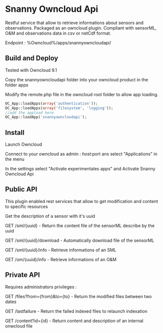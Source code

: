 # Snanny Owncloud Api
Restful service that allow to retrieve informations about sensors and observations. 
Packaged as an owncloud plugin. 
Compliant with sensorML, O&M and observations data in csv or netCdf format.

Endpoint : %Owncloud%/apps/snannyowncloudapi/

## Build and Deploy

Tested with Owncloud 9.1

Copy the snannyowncloudapi folder into your owncloud product in the folder apps

Modify the remote.php file in the owncloud root folder to allow app loading.
```php
OC_App::loadApps(array('authentication'));
OC_App::loadApps(array('filesystem', 'logging'));
//add the appload here
OC_App::loadApp('snannyowncloudapi');
```

## Install 

Launch Owncloud 

Connect to your owncloud as admin : $host:$port ans select "Applications" in the menu

In the settings select "Activate experimentales apps" and Activate Snanny Owncloud Api


## Public API

This plugin enabled rest services that allow to get modification and content to specific resources

Get the description of a sensor with it's uuid

GET /sml/{uuid} - Return the content file of the sensorML describe by the uuid

GET /sml/{uuid}/download - Automatically download file of the sensorML

GET /sml/{uuid}/info - Retrieve informations of an SML

GET /om/{uuid}/info - Retrieve informations of an O&M


## Private API

Requires administrators privileges :

GET /files?from={from}&to={to} - Return the modified files between two dates

GET /lastfailure - Return the failed indexed files to relaunch indexation

GET /content?id={id} - Return content and description of an internal onwcloud file


